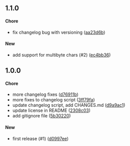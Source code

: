 ## 1.1.0

#### Chore

* fix changelog bug with versioning ([aa23d6b](https://github.com/DonutEspresso/big-json/commit/aa23d6b0cc70c4032625bac0bc6b0880cf603f97))

#### New

* add support for multibyte chars (#2) ([ec4bb36](https://github.com/DonutEspresso/big-json/commit/ec4bb3661ecde84c2d214e4b8d24a4f9725d8722))

## 1.0.0

#### Chore

* more changelog fixes ([d76911b](https://github.com/DonutEspresso/big-json/commit/d76911b0a76dc9fd09c0f89427781f96b53fcf7f))
* more fixes to changelog script ([3ff79fa](https://github.com/DonutEspresso/big-json/commit/3ff79fae51892eb71bfddb26e907386cc5d5ce18))
* update changelog script, add CHANGES.md ([d9a9ac1](https://github.com/DonutEspresso/big-json/commit/d9a9ac158b45340d34f6e9acb79f715a39f65801))
* update license in README ([2308c03](https://github.com/DonutEspresso/big-json/commit/2308c033cf46315a3539ed1a2054ab05fd131714))
* add gitignore file ([5b30220](https://github.com/DonutEspresso/big-json/commit/5b302207c69758eb8104ca9f5dc0718abd118930))

#### New

* first release (#1) ([d0997ee](https://github.com/DonutEspresso/big-json/commit/d0997ee20ee11a27e7813269cef15610e5eb9e74))
